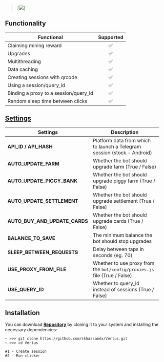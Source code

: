 > [<img src="https://img.shields.io/badge/Telegram-%40Me-orange">]
> 
## Functionality

| Functional                            | Supported |
| ------------------------------------- | :-------: |
| Claiming mining reward                |    ✅     |
| Upgrades                              |    ✅     |
| Multithreading                        |    ✅     |
| Data caching                          |    ✅     |
| Creating sessions with qrcode         |    ✅     |
| Using a session/query_id              |    ✅     |
| Binding a proxy to a session/query_id |    ✅     |
| Random sleep time between clicks      |    ✅     |


## [Settings](https://github.com/skhassandx/Vertus)

| Settings                      | Description                                                               |
| ----------------------------- | ------------------------------------------------------------------------- |
| **API_ID / API_HASH**         | Platform data from which to launch a Telegram session (stock - Android)   |
| **AUTO_UPDATE_FARM**          | Whether the bot should upgrade farm (True / False)                        |
| **AUTO_UPDATE_PIGGY_BANK**    | Whether the bot should upgrade piggy farm (True / False)                  |
| **AUTO_UPDATE_SETTLEMENT**    | Whether the bot should upgrade settlement (True / False)                  |
| **AUTO_BUY_AND_UPDATE_CARDS** | Whether the bot should upgrade cards (True / False)                       |
| **BALANCE_TO_SAVE**           | The minimum balance the bot should stop upgrades                          |
| **SLEEP_BETWEEN_REQUESTS**    | Delay between taps in seconds (eg. 70)                                    |
| **USE_PROXY_FROM_FILE**       | Whether to use proxy from the `bot/config/proxies.js` file (True / False) |
| **USE_QUERY_ID**              | Whether to query_id instead of sessions (True / False)                    |

## Installation

You can download [**Repository**](https://github.com/skhassandx/Vertus) by cloning it to your system and installing the necessary dependencies:

```shell
~ >>> git clone https://github.com/skhassandx/Vertus.git
~ >>> cd Vertus

#1 - Create session
#2 - Run clicker
```
